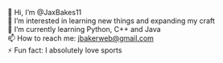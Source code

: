 👋 Hi, I’m @JaxBakes11 <br/>
👀 I’m interested in learning new things and expanding my craft <br/>
🌱 I’m currently learning Python, C++ and Java <br/>
📫 How to reach me: jbakerweb@gmail.com <br/>
⚡ Fun fact: I absolutely love sports

